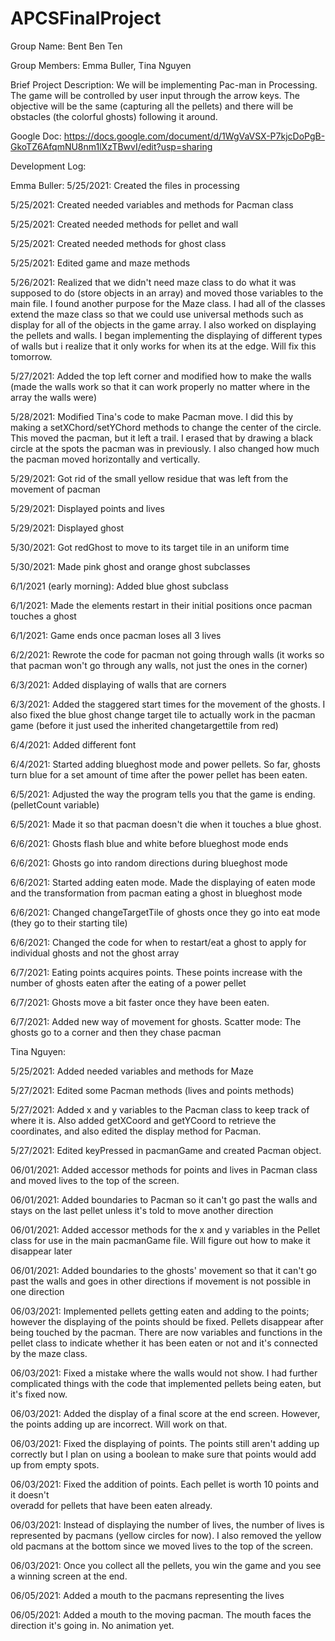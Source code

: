# APCSFinalProject
Group Name: Bent Ben Ten

Group Members: Emma Buller, Tina Nguyen

Brief Project Description: We will be implementing Pac-man in Processing. The game will be controlled by user input through the arrow keys. The objective will be the same (capturing all the pellets) and there will be obstacles (the colorful ghosts) following it around.

Google Doc: https://docs.google.com/document/d/1WgVaVSX-P7kjcDoPgB-GkoTZ6AfqmNU8nm1lXzTBwvI/edit?usp=sharing

Development Log:

Emma Buller:
5/25/2021: Created the files in processing

5/25/2021: Created needed variables and methods for Pacman class

5/25/2021: Created needed methods for pellet and wall

5/25/2021: Created needed methods for ghost class

5/25/2021: Edited game and maze methods

5/26/2021: Realized that we didn't need maze class to do
what it was supposed to do (store objects in an array) and
moved those variables to the main file. I found another
purpose for the Maze class. I had all of the classes
extend the maze class so that we could use universal methods
such as display for all of the objects in the game array.
I also worked on displaying the pellets and walls. I began
implementing the displaying of different types of walls
but i realize that it only works for when its at the edge.
Will fix this tomorrow.

5/27/2021: Added the top left corner and modified how to make the walls (made the walls work so that it can work properly no matter where in the array the walls were)

5/28/2021: Modified Tina's code to make Pacman move. I did this by making a setXChord/setYChord methods to change the center of the circle. This moved the pacman, but it left a trail. I erased that by drawing a black circle at the spots the pacman was in previously. I also changed how much the pacman moved horizontally and vertically.

5/29/2021: Got rid of the small yellow residue that was left
from the movement of pacman

5/29/2021: Displayed points and lives

5/29/2021: Displayed ghost

5/30/2021: Got redGhost to move to its target tile in an uniform time

5/30/2021: Made pink ghost and orange ghost subclasses

6/1/2021 (early morning): Added blue ghost subclass

6/1/2021: Made the elements restart in their initial positions once pacman touches a ghost

6/1/2021: Game ends once pacman loses all 3 lives

6/2/2021: Rewrote the code for pacman not going through walls (it works so that pacman won't go through any walls, not just the ones in the corner)

6/3/2021: Added displaying of walls that are corners

6/3/2021: Added the staggered start times for the movement of the ghosts. I also fixed the blue ghost change target tile to actually work in the pacman game (before it just used the inherited changetargettile from red)

6/4/2021: Added different font

6/4/2021: Started adding blueghost mode and power pellets. So far, ghosts turn blue for a set amount of time after the power pellet has been eaten.

6/5/2021: Adjusted the way the program tells you that the game is ending. (pelletCount variable)

6/5/2021: Made it so that pacman doesn't die when it touches a blue ghost.

6/6/2021: Ghosts flash blue and white before blueghost mode ends

6/6/2021: Ghosts go into random directions during blueghost mode

6/6/2021: Started adding eaten mode. Made the displaying of eaten mode and the transformation from pacman eating a ghost in blueghost mode

6/6/2021: Changed changeTargetTile of ghosts once they go into eat mode (they go to their starting tile)

6/6/2021: Changed the code for when to restart/eat a ghost to apply for individual ghosts and not the ghost array

6/7/2021: Eating points acquires points. These points increase with the number of ghosts eaten after the eating of a power pellet

6/7/2021: Ghosts move a bit faster once they have been eaten.

6/7/2021: Added new way of movement for ghosts. Scatter mode: The ghosts go to a corner and then they chase pacman

Tina Nguyen:

5/25/2021: Added needed variables and methods for Maze

5/27/2021: Edited some Pacman methods (lives and points methods)

5/27/2021: Added x and y variables to the Pacman class to keep track of
where it is. Also added getXCoord and getYCoord to retrieve the coordinates,
and also edited the display method for Pacman.

5/27/2021: Edited keyPressed in pacmanGame and created Pacman object.

06/01/2021: Added accessor methods for points and lives in Pacman class and
moved lives to the top of the screen.

06/01/2021: Added boundaries to Pacman so it can't go past the walls and
stays on the last pellet unless it's told to move another direction

06/01/2021: Added accessor methods for the x and y variables in the Pellet
class for use in the main pacmanGame file. Will figure out how to make it
disappear later

06/01/2021: Added boundaries to the ghosts' movement so that it can't go past
the walls and goes in other directions if movement is not possible in one
direction

06/03/2021: Implemented pellets getting eaten and adding to the points; however
the displaying of the points should be fixed. Pellets disappear after being touched
by the pacman. There are now variables and functions in the pellet class to indicate
whether it has been eaten or not and it's connected by the maze class.

06/03/2021: Fixed a mistake where the walls would not show. I had further complicated
things with the code that implemented pellets being eaten, but it's fixed now.

06/03/2021: Added the display of a final score at the end screen. However, the points
adding up are incorrect. Will work on that.

06/03/2021: Fixed the displaying of points. The points still aren't adding up correctly
but I plan on using a boolean to make sure that points would add up from empty spots.

06/03/2021: Fixed the addition of points. Each pellet is worth 10 points and it doesn't  
overadd for pellets that have been eaten already.

06/03/2021: Instead of displaying the number of lives, the number of lives is represented
by pacmans (yellow circles for now). I also removed the yellow old pacmans at the bottom
since we moved lives to the top of the screen.

06/03/2021: Once you collect all the pellets, you win the game and you see a winning screen
at the end.

06/05/2021: Added a mouth to the pacmans representing the lives

06/05/2021: Added a mouth to the moving pacman. The mouth faces the direction it's
going in. No animation yet.
